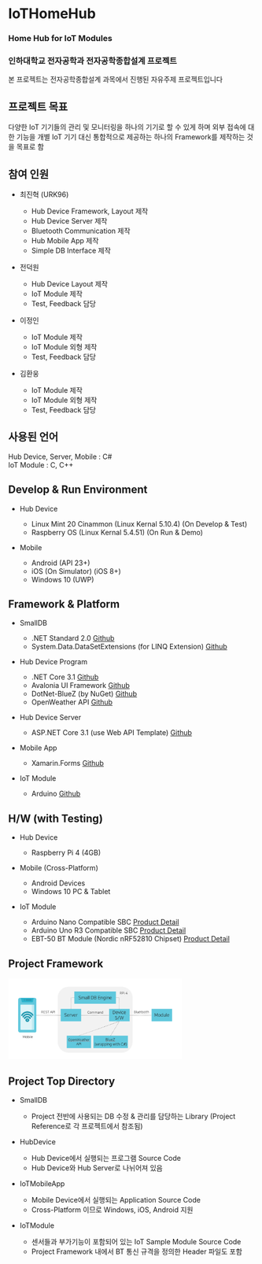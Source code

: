 # IoTHomeHub
### Home Hub for IoT Modules  
### 인하대학교 전자공학과 전자공학종합설계 프로젝트   
본 프로젝트는 전자공학종합설계 과목에서 진행된 자유주제 프로젝트입니다   

## 프로젝트 목표
다양한 IoT 기기들의 관리 및 모니터링을 하나의 기기로 할 수 있게 하며 외부 접속에 대한 기능을 개별 IoT 기기 대신 통합적으로 제공하는 하나의 Framework를 제작하는 것을 목표로 함

## 참여 인원   
* 최진혁 (URK96)
  * Hub Device Framework, Layout 제작
  * Hub Device Server 제작
  * Bluetooth Communication 제작
  * Hub Mobile App 제작
  * Simple DB Interface 제작
  
* 전덕원
  * Hub Device Layout 제작
  * IoT Module 제작
  * Test, Feedback 담당
  
* 이정인
  * IoT Module 제작
  * IoT Module 외형 제작
  * Test, Feedback 담당
  
* 김환웅
  * IoT Module 제작
  * IoT Module 외형 제작
  * Test, Feedback 담당

## 사용된 언어
Hub Device, Server, Mobile : C#   
IoT Module : C, C++

## Develop & Run Environment
* Hub Device
  * Linux Mint 20 Cinammon (Linux Kernal 5.10.4) (On Develop & Test)
  * Raspberry OS (Linux Kernal 5.4.51) (On Run & Demo)
  
* Mobile
  * Android (API 23+)
  * iOS (On Simulator) (iOS 8+)
  * Windows 10 (UWP)

## Framework & Platform
* SmallDB
  * .NET Standard 2.0 [Github](https://github.com/dotnet/standard, ".NET Standard Github")
  * System.Data.DataSetExtensions (for LINQ Extension) [Github](https://github.com/microsoft/referencesource/tree/master/System.Data.DataSetExtensions, "System.Data.DataSetExtensions Github")

* Hub Device Program
  * .NET Core 3.1 [Github](https://github.com/dotnet/core, ".NET Core Github")
  * Avalonia UI Framework [Github](https://github.com/AvaloniaUI/Avalonia, "Avalonia Framework Github")
  * DotNet-BlueZ (by NuGet) [Github](https://github.com/hashtagchris/DotNet-BlueZ, "DotNet-BlueZ Github")
  * OpenWeather API [Github](https://github.com/swiftyspiffy/OpenWeatherMap-API-CSharp, "3rd-Party OpenWeather C# API Github")

* Hub Device Server
  * ASP.NET Core 3.1 (use Web API Template) [Github](https://github.com/dotnet/aspnetcore, "ASP.NET Core Github")

* Mobile App
  * Xamarin.Forms [Github](https://github.com/xamarin/Xamarin.Forms, "Xamarin.Forms Github")
  
* IoT Module
  * Arduino [Github](https://github.com/arduino/Arduino, "Arduino Github")
  
## H/W (with Testing)
* Hub Device
  * Raspberry Pi 4 (4GB)
  
* Mobile (Cross-Platform)
  * Android Devices
  * Windows 10 PC & Tablet

* IoT Module
  * Arduino Nano Compatible SBC [Product Detail](https://eduino.kr/product/detail.html?product_no=130&cate_no=134&display_group=1)
  * Arduino Uno R3 Compatible SBC [Product Detail](https://eduino.kr/product/detail.html?product_no=59&cate_no=134&display_group=1)
  * EBT-50 BT Module (Nordic nRF52810 Chipset) [Product Detail](https://eduino.kr/product/detail.html?product_no=618)
  
## Project Framework

<img src="https://github.com/URK96/IoTHomeHub/blob/master/GitImages/ProjectFramework.png" width="70%" height="30%" title="IoTHomeHub Project Framework"></img>


## Project Top Directory
* SmallDB
  * Project 전반에 사용되는 DB 수정 & 관리를 담당하는 Library (Project Reference로 각 프로젝트에서 참조됨)

* HubDevice
  * Hub Device에서 실행되는 프로그램 Source Code
  * Hub Device와 Hub Server로 나뉘어져 있음

* IoTMobileApp
  * Mobile Device에서 실행되는 Application Source Code
  * Cross-Platform 이므로 Windows, iOS, Android 지원
  
* IoTModule
  * 센서들과 부가기능이 포함되어 있는 IoT Sample Module Source Code
  * Project Framework 내에서 BT 통신 규격을 정의한 Header 파일도 포함
  
